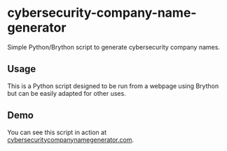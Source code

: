 # cybersecurity-company-name-generator
Simple Python/Brython script to generate cybersecurity company names.


## Usage
This is a Python script designed to be run from a webpage using Brython but can be easily adapted for other uses.

## Demo

You can see this script in action at [cybersecuritycompanynamegenerator.com](https://cybersecuritycompanynamegenerator.com/).
